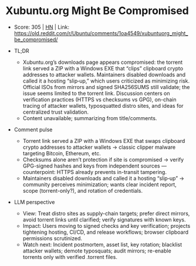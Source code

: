 # Xubuntu.org Might Be Compromised

- Score: 305 | [HN](https://news.ycombinator.com/item?id=45634367) | Link: https://old.reddit.com/r/Ubuntu/comments/1oa4549/xubuntuorg_might_be_compromised/

- TL;DR
    - Xubuntu.org’s downloads page appears compromised: the torrent link served a ZIP with a Windows EXE that “clips” clipboard crypto addresses to attacker wallets. Maintainers disabled downloads and called it a hosting “slip‑up,” which users criticized as minimizing risk. Official ISOs from mirrors and signed SHA256SUMS still validate; the issue seems limited to the torrent link. Discussion centers on verification practices (HTTPS vs checksums vs GPG), on-chain tracing of attacker wallets, typosquatted distro sites, and ideas for centralized trust validation.
    - Content unavailable; summarizing from title/comments.

- Comment pulse
    - Torrent link served a ZIP with a Windows EXE that swaps clipboard crypto addresses to attacker wallets → classic clipper malware targeting Bitcoin, Ethereum, etc.
    - Checksums alone aren’t protection if site is compromised → verify GPG-signed hashes and keys from independent sources — counterpoint: HTTPS already prevents in-transit tampering.
    - Maintainers disabled downloads and called it a hosting “slip‑up” → community perceives minimization; wants clear incident report, scope (torrent-only?), and rotation of credentials.

- LLM perspective
    - View: Treat distro sites as supply-chain targets; prefer direct mirrors, avoid torrent links until clarified; verify signatures with known keys.
    - Impact: Users moving to signed checks and key verification; projects tightening hosting, CI/CD, and release workflows; browser clipboard permissions scrutinized.
    - Watch next: Incident postmortem, asset list, key rotation; blacklist attacker wallets; demote typosquats; audit mirrors; re-enable torrents only with verified .torrent files.
